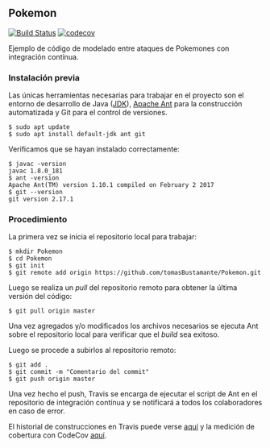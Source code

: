 ## Pokemon

[![Build Status](https://travis-ci.org/tomasBustamante/Pokemon.svg?branch=master)](https://travis-ci.org/tomasBustamante/Pokemon) [![codecov](https://codecov.io/gh/tomasBustamante/Pokemon/branch/master/graph/badge.svg)](https://codecov.io/gh/tomasBustamante/Pokemon)

Ejemplo de código de modelado entre ataques de Pokemones con integración contínua.

### Instalación previa
Las únicas herramientas necesarias para trabajar en el proyecto son el entorno de desarrollo de Java ([JDK](https://www.oracle.com/technetwork/java/javase/downloads/jdk8-downloads-2133151.html)), [Apache Ant](https://ant.apache.org/) para la construcción automatizada y Git para el control de versiones.
```
$ sudo apt update
$ sudo apt install default-jdk ant git
```
Verificamos que se hayan instalado correctamente:

```
$ javac -version
javac 1.8.0_181
$ ant -version
Apache Ant(TM) version 1.10.1 compiled on February 2 2017
$ git --version
git version 2.17.1
```
### Procedimiento
La primera vez se inicia el repositorio local para trabajar:
```
$ mkdir Pokemon
$ cd Pokemon
$ git init
$ git remote add origin https://github.com/tomasBustamante/Pokemon.git
```
Luego se realiza un *pull* del repositorio remoto para obtener la última versión del código:
```
$ git pull origin master
```
Una vez agregados y/o modificados los archivos necesarios se ejecuta Ant sobre el repositorio local para verificar que el *build* sea exitoso.

Luego se procede a subirlos al repositorio remoto:
```
$ git add .
$ git commit -m "Comentario del commit"
$ git push origin master
```
Una vez hecho el push, Travis se encarga de ejecutar el script de Ant en el repositorio de integración contínua y se notificará a todos los colaboradores en caso de error.

El historial de construcciones en Travis puede verse [aquí](https://travis-ci.org/tomasBustamante/Pokemon/builds) y la medición de cobertura con CodeCov [aquí](https://codecov.io/gh/tomasBustamante/Pokemon).
